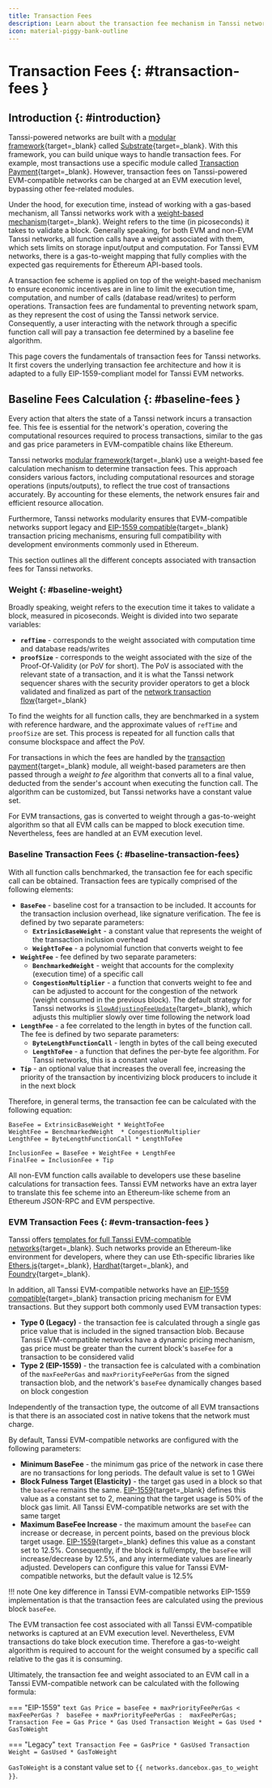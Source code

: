 ```yaml
---
title: Transaction Fees
description: Learn about the transaction fee mechanism in Tanssi networks, how it works from a Substrate perspective, and in the Ethereum EVM emulation layer with EIP-1559.
icon: material-piggy-bank-outline 
---
```


# Transaction Fees {: #transaction-fees }

## Introduction {: #introduction}

Tanssi-powered networks are built with a [modular framework](/learn/framework/){target=\_blank} called [Substrate](https://substrate.io){target=\_blank}. With this framework, you can build unique ways to handle transaction fees. For example, most transactions use a specific module called [Transaction Payment](https://docs.rs/pallet-transaction-payment/latest/pallet_transaction_payment){target=\_blank}. However, transaction fees on Tanssi-powered EVM-compatible networks can be charged at an EVM execution level, bypassing other fee-related modules.

Under the hood, for execution time, instead of working with a gas-based mechanism, all Tanssi networks work with a [weight-based mechanism](https://docs.substrate.io/build/tx-weights-fees){target=\_blank}. Weight refers to the time (in picoseconds) it takes to validate a block. Generally speaking, for both EVM and non-EVM Tanssi networks, all function calls have a weight associated with them, which sets limits on storage input/output and computation. For Tanssi EVM networks, there is a gas-to-weight mapping that fully complies with the expected gas requirements for Ethereum API-based tools.

A transaction fee scheme is applied on top of the weight-based mechanism to ensure economic incentives are in line to limit the execution time, computation, and number of calls (database read/writes) to perform operations. Transaction fees are fundamental to preventing network spam, as they represent the cost of using the Tanssi network service. Consequently, a user interacting with the network through a specific function call will pay a transaction fee determined by a baseline fee algorithm.

This page covers the fundamentals of transaction fees for Tanssi networks. It first covers the underlying transaction fee architecture and how it is adapted to a fully EIP-1559-compliant model for Tanssi EVM networks.

## Baseline Fees Calculation {: #baseline-fees }

Every action that alters the state of a Tanssi network incurs a transaction fee. This fee is essential for the network's operation, covering the computational resources required to process transactions, similar to the gas and gas price parameters in EVM-compatible chains like Ethereum.

Tanssi networks [modular framework](/learn/framework/){target=\_blank} use a weight-based fee calculation mechanism to determine transaction fees. This approach considers various factors, including computational resources and storage operations (inputs/outputs), to reflect the true cost of transactions accurately. By accounting for these elements, the network ensures fair and efficient resource allocation.

Furthermore, Tanssi networks modularity ensures that EVM-compatible networks support legacy and [EIP-1559 compatible](https://eips.ethereum.org/EIPS/eip-1559){target=\_blank} transaction pricing mechanisms, ensuring full compatibility with development environments commonly used in Ethereum.

This section outlines all the different concepts associated with transaction fees for Tanssi networks.

### Weight {: #baseline-weight}

Broadly speaking, weight refers to the execution time it takes to validate a block, measured in picoseconds. Weight is divided into two separate variables:

- **`refTime`** - corresponds to the weight associated with computation time and database reads/writes
- **`proofSize`** - corresponds to the weight associated with the size of the Proof-Of-Validity (or PoV for short). The PoV is associated with the relevant state of a transaction, and it is what the Tanssi network sequencer shares with the security provider operators to get a block validated and finalized as part of the [network transaction flow](/learn/networks/overview/#network-transaction-flow){target=\_blank}

To find the weights for all function calls, they are benchmarked in a system with reference hardware, and the approximate values of `refTime` and `proofSize` are set. This process is repeated for all function calls that consume blockspace and affect the PoV.

For transactions in which the fees are handled by the [transaction payment](https://docs.rs/pallet-transaction-payment/latest/pallet_transaction_payment){target=\_blank} module, all weight-based parameters are then passed through a _weight to fee_ algorithm that converts all to a final value, deducted from the sender's account when executing the function call. The algorithm can be customized, but Tanssi networks have a constant value set.

For EVM transactions, gas is converted to weight through a gas-to-weight algorithm so that all EVM calls can be mapped to block execution time. Nevertheless, fees are handled at an EVM execution level.

### Baseline Transaction Fees {: #baseline-transaction-fees}

<!-- https://github.com/paritytech/polkadot-sdk/blob/master/substrate/frame/transaction-payment/src/lib.rs#L627-L652 -->

With all function calls benchmarked, the transaction fee for each specific call can be obtained. Transaction fees are typically comprised of the following elements:

- **`BaseFee`** - baseline cost for a transaction to be included. It accounts for the transaction inclusion overhead, like signature verification. The fee is defined by two separate parameters:
    - **`ExtrinsicBaseWeight`** - a constant value that represents the weight of the transaction inclusion overhead
    - **`WeightToFee`** - a polynomial function that converts weight to fee
- **`WeightFee`** - fee defined by two separate parameters:
    - **`BenchmarkedWeight`** - weight that accounts for the complexity (execution time) of a specific call
    - **`CongestionMultiplier`** - a function that converts weight to fee and can be adjusted to account for the congestion of the network (weight consumed in the previous block). The default strategy for Tanssi networks is [`SlowAdjustingFeeUpdate`](https://research.web3.foundation/Polkadot/overview/token-economics#2-slow-adjusting-mechanism){target=\_blank}, which adjusts this multiplier slowly over time following the network load
- **`LengthFee`** - a fee correlated to the length in bytes of the function call. The fee is defined by two separate parameters:
    - **`ByteLengthFunctionCall`** - length in bytes of the call being executed
    - **`LengthToFee`** - a function that defines the per-byte fee algorithm. For Tanssi networks, this is a constant value
- **`Tip`** - an optional value that increases the overall fee, increasing the priority of the transaction by incentivizing block producers to include it in the next block

Therefore, in general terms, the transaction fee can be calculated with the following equation:

<!-- https://github.com/moondance-labs/substrate/blob/master/frame/support/src/weights/extrinsic_weights.rs#L57 -->
<!-- https://github.com/moondance-labs/tanssi/blob/master/container-chains/templates/frontier/runtime/src/lib.rs#L265-L277 -->

```text
BaseFee = ExtrinsicBaseWeight * WeightToFee
WeightFee = BenchmarkedWeight  * CongestionMultiplier
LengthFee = ByteLengthFunctionCall * LengthToFee

InclusionFee = BaseFee + WeightFee + LengthFee
FinalFee = InclusionFee + Tip
```

All non-EVM function calls available to developers use these baseline calculations for transaction fees. Tanssi EVM networks have an extra layer to translate this fee scheme into an Ethereum-like scheme from an Ethereum JSON-RPC and EVM perspective. 

### EVM Transaction Fees {: #evm-transaction-fees }

<!-- https://github.com/polkadot-evm/frontier/blob/272fe8839f87161ed89350de166b379f1f4c6136/frame/base-fee/src/lib.rs#L126-L199 -->

Tanssi offers [templates for full Tanssi EVM-compatible networks](/builders/build/templates/evm/){target=\_blank}. Such networks provide an Ethereum-like environment for developers, where they can use Eth-specific libraries like [Ethers.js](/builders/toolkit/ethereum-api/libraries/ethersjs/){target=\_blank}, [Hardhat](/builders/toolkit/ethereum-api/dev-env/hardhat/){target=_blank}, and [Foundry](/builders/toolkit/ethereum-api/dev-env/foundry/){target=\_blank}.

In addition, all Tanssi EVM-compatible networks have an [EIP-1559 compatible](https://eips.ethereum.org/EIPS/eip-1559){target=\_blank} transaction pricing mechanism for EVM transactions. But they support both commonly used EVM transaction types:

- **Type 0 (Legacy)** - the transaction fee is calculated through a single gas price value that is included in the signed transaction blob. Because Tanssi EVM-compatible networks have a dynamic pricing mechanism, gas price must be greater than the current block's `baseFee` for a transaction to be considered valid
- **Type 2 (EIP-1559)** - the transaction fee is calculated with a combination of the `maxFeePerGas` and `maxPriorityFeePerGas` from the signed transaction blob, and the network's `baseFee` dynamically changes based on block congestion

Independently of the transaction type, the outcome of all EVM transactions is that there is an associated cost in native tokens that the network must charge. 

By default, Tanssi EVM-compatible networks are configured with the following parameters:

- **Minimum BaseFee** - the minimum gas price of the network in case there are no transactions for long periods. The default value is set to 1 GWei
- **Block Fulness Target (Elasticity)** - the target gas used in a block so that the `baseFee` remains the same. [EIP-1559](https://eips.ethereum.org/EIPS/eip-1559){target=\_blank} defines this value as a constant set to 2, meaning that the target usage is 50% of the block gas limit. All Tanssi EVM-compatible networks are set with the same target
- **Maximum BaseFee Increase** - the maximum amount the `baseFee` can increase or decrease, in percent points, based on the previous block target usage. [EIP-1559](https://eips.ethereum.org/EIPS/eip-1559){target=\_blank} defines this value as a constant set to 12.5%. Consequently, if the block is full/empty, the `baseFee` will increase/decrease by 12.5%, and any intermediate values are linearly adjusted. Developers can configure this value for Tanssi EVM-compatible networks, but the default value is 12.5%

!!! note
    One key difference in Tanssi EVM-compatible networks EIP-1559 implementation is that the transaction fees are calculated using the previous block `baseFee`.

The EVM transaction fee cost associated with all Tanssi EVM-compatible networks is captured at an EVM execution level. Nevertheless, EVM transactions do take block execution time. Therefore a gas-to-weight algorithm is required to account for the weight consumed by a specific call relative to the gas it is consuming.

<!-- https://github.com/moondance-labs/tanssi/blob/master/container-chains/templates/frontier/runtime/src/lib.rs#L825 -->
<!-- https://github.com/polkadot-evm/frontier/blob/272fe8839f87161ed89350de166b379f1f4c6136/primitives/evm/src/lib.rs#L253-L265 -->

Ultimately, the transaction fee and weight associated to an EVM call in a Tanssi EVM-compatible network can be calculated with the following formula:

=== "EIP-1559"
    ```text
    Gas Price = baseFee + maxPriorityFeePerGas < maxFeePerGas ? 
               baseFee + maxPriorityFeePerGas : 
               maxFeePerGas;
    Transaction Fee = Gas Price * Gas Used
    Transaction Weight = Gas Used * GasToWeight
    ```

=== "Legacy"
    ```text
    Transaction Fee = GasPrice * GasUsed
    Transaction Weight = GasUsed * GasToWeight
    ```

`GasToWeight` is a constant value set to `{{ networks.dancebox.gas_to_weight }}`.
